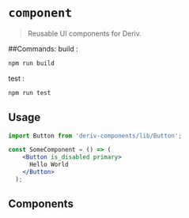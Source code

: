 # `component`
> Reusable UI components for Deriv.

##Commands:
build : 
  ```sh 
  npm run build
  ```
test  :
  ```sh 
  npm run test
  ```

## Usage
```jsx
import Button from 'deriv-components/lib/Button';

const SomeComponent = () => (
    <Button is_disabled primary>
      Hello World
    </Button>
  );
```

## Components
